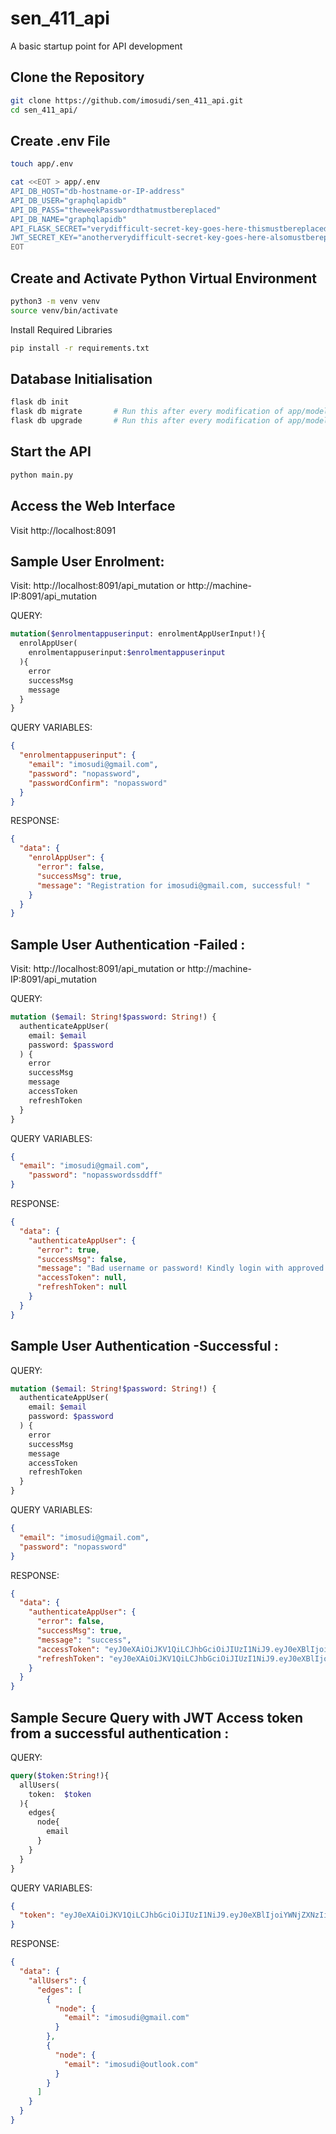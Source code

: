 # sen_411_api
A basic startup point for API development

## Clone the Repository
```bash
git clone https://github.com/imosudi/sen_411_api.git
cd sen_411_api/
```

## Create .env File
```bash
touch app/.env
```

```bash
cat <<EOT > app/.env
API_DB_HOST="db-hostname-or-IP-address"
API_DB_USER="graphqlapidb"
API_DB_PASS="theweekPasswordthatmustbereplaced"
API_DB_NAME="graphqlapidb"
API_FLASK_SECRET="verydifficult-secret-key-goes-here-thismustbereplacedinproduction"
JWT_SECRET_KEY="anotherverydifficult-secret-key-goes-here-alsomustbereplacedinproduction"
EOT
```

## Create and Activate Python Virtual Environment

```bash
python3 -m venv venv
source venv/bin/activate
```
Install Required Libraries
```bash
pip install -r requirements.txt
```
## Database Initialisation
```bash
flask db init
flask db migrate       # Run this after every modification of app/models.py
flask db upgrade       # Run this after every modification of app/models.py
```

## Start the API
```bash
python main.py
```

## Access the Web Interface

Visit http://localhost:8091

## Sample User Enrolment:
Visit: http://localhost:8091/api_mutation or http://machine-IP:8091/api_mutation

QUERY:
```graphql
mutation($enrolmentappuserinput: enrolmentAppUserInput!){
  enrolAppUser(
    enrolmentappuserinput:$enrolmentappuserinput
  ){
    error
    successMsg
    message
  }
}
```

QUERY VARIABLES:
```json
{
  "enrolmentappuserinput": {
    "email": "imosudi@gmail.com",
    "password": "nopassword",
    "passwordConfirm": "nopassword"
  }
}
```

RESPONSE:
```json
{
  "data": {
    "enrolAppUser": {
      "error": false,
      "successMsg": true,
      "message": "Registration for imosudi@gmail.com, successful! "
    }
  }
}
```
## Sample User Authentication -Failed :
Visit: http://localhost:8091/api_mutation or http://machine-IP:8091/api_mutation

QUERY:
```graphql
mutation ($email: String!$password: String!) {
  authenticateAppUser(
  	email: $email
    password: $password
  ) {
    error
    successMsg
    message
    accessToken
    refreshToken
  }
}
```

QUERY VARIABLES:
```json
{
  "email": "imosudi@gmail.com",
	"password": "nopasswordssddff"
}
```

RESPONSE:
```json
{
  "data": {
    "authenticateAppUser": {
      "error": true,
      "successMsg": false,
      "message": "Bad username or password! Kindly login with approved login details or request for user activation",
      "accessToken": null,
      "refreshToken": null
    }
  }
}
```

## Sample User Authentication -Successful :

QUERY:
```graphql
mutation ($email: String!$password: String!) {
  authenticateAppUser(
  	email: $email
    password: $password
  ) {
    error
    successMsg
    message
    accessToken
    refreshToken
  }
}
```

QUERY VARIABLES:
```json
{
  "email": "imosudi@gmail.com",
  "password": "nopassword"
}
```

RESPONSE:
```json
{
  "data": {
    "authenticateAppUser": {
      "error": false,
      "successMsg": true,
      "message": "success",
      "accessToken": "eyJ0eXAiOiJKV1QiLCJhbGciOiJIUzI1NiJ9.eyJ0eXBlIjoiYWNjZXNzIiwiaWF0IjoxNzMyMzA5NTQ3LCJuYmYiOjE3MzIzMDk1NDcsImp0aSI6IjU3OTVlYTdkLTJmOTItNGFlZS05OTI0LWVhMDlhMjMyMDczMiIsImlkZW50aXR5IjoiaW1vc3VkaUBnbWFpbC5jb20iLCJleHAiOjE3MzIzMTAxNDd9.lFNU-tNiOK13h5dwrchOCGZH9Vpx4dB32KzqvO2Ug84",
      "refreshToken": "eyJ0eXAiOiJKV1QiLCJhbGciOiJIUzI1NiJ9.eyJ0eXBlIjoicmVmcmVzaCIsImlhdCI6MTczMjMwOTU0NywibmJmIjoxNzMyMzA5NTQ3LCJqdGkiOiI5MTkwYTc3Ni1hNTYwLTQ0N2MtODc1MC1iYTFkNmVkMTg1MjkiLCJpZGVudGl0eSI6Imltb3N1ZGlAZ21haWwuY29tIiwiZXhwIjoxNzMyNTY4NzQ3fQ.DaVBEeRPQnpr7oLwdI0oClLrB7nDJ3BiS9QehlhfsBM"
    }
  }
}
```

## Sample Secure Query with JWT Access token from a successful authentication :

QUERY:
```graphql
query($token:String!){
  allUsers(
    token:	$token
  ){
    edges{
      node{
        email
      }
    }
  }
}
```

QUERY VARIABLES:
```json
{
  "token": "eyJ0eXAiOiJKV1QiLCJhbGciOiJIUzI1NiJ9.eyJ0eXBlIjoiYWNjZXNzIiwiaWF0IjoxNzMyMzA5NTQ3LCJuYmYiOjE3MzIzMDk1NDcsImp0aSI6IjU3OTVlYTdkLTJmOTItNGFlZS05OTI0LWVhMDlhMjMyMDczMiIsImlkZW50aXR5IjoiaW1vc3VkaUBnbWFpbC5jb20iLCJleHAiOjE3MzIzMTAxNDd9.lFNU-tNiOK13h5dwrchOCGZH9Vpx4dB32KzqvO2Ug84"
}
```

RESPONSE:
```json
{
  "data": {
    "allUsers": {
      "edges": [
        {
          "node": {
            "email": "imosudi@gmail.com"
          }
        },
        {
          "node": {
            "email": "imosudi@outlook.com"
          }
        }
      ]
    }
  }
}
```
